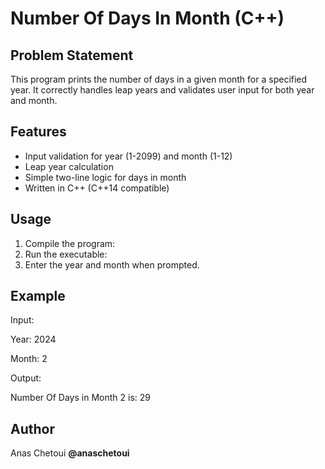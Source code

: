 # Number Of Days In Month (C++)

## Problem Statement
This program prints the number of days in a given month for a specified year. It correctly handles leap years and validates user input for both year and month.

## Features
- Input validation for year (1-2099) and month (1-12)
- Leap year calculation
- Simple two-line logic for days in month
- Written in C++ (C++14 compatible)

## Usage
1. Compile the program:
2. Run the executable:
3. Enter the year and month when prompted.

## Example
Input:

Year: 2024

Month: 2

Output:

Number Of Days in Month 2 is: 29

## Author
Anas Chetoui **@anaschetoui**
